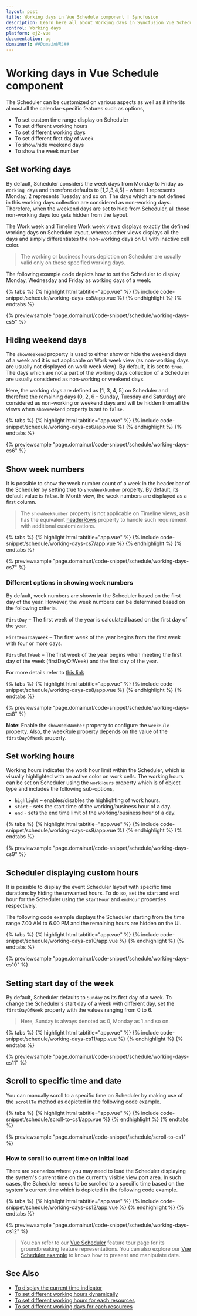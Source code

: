 ```yaml
---
layout: post
title: Working days in Vue Schedule component | Syncfusion
description: Learn here all about Working days in Syncfusion Vue Schedule component of Syncfusion Essential JS 2 and more.
control: Working days 
platform: ej2-vue
documentation: ug
domainurl: ##DomainURL##
---
```


# Working days in Vue Schedule component

The Scheduler can be customized on various aspects as well as it inherits almost all the calendar-specific features such as options,

* To set custom time range display on Scheduler
* To set different working hours
* To set different working days
* To set different first day of week
* To show/hide weekend days
* To show the week number

## Set working days

By default, Scheduler considers the week days from Monday to Friday as `Working days` and therefore defaults to [1,2,3,4,5] - where 1 represents Monday, 2 represents Tuesday and so on. The days which are not defined in this working days collection are considered as non-working days. Therefore, when the weekend days are set to hide from Scheduler, all those non-working days too gets hidden from the layout.

The Work week and Timeline Work week views displays exactly the defined working days on Scheduler layout, whereas other views displays all the days and simply differentiates the non-working days on UI with inactive cell color.

> The working or business hours depiction on Scheduler are usually valid only on these specified working days.

The following example code depicts how to set the Scheduler to display Monday, Wednesday and Friday as working days of a week.

{% tabs %}
{% highlight html tabtitle="app.vue" %}
{% include code-snippet/schedule/working-days-cs5/app.vue %}
{% endhighlight %}
{% endtabs %}
        
{% previewsample "page.domainurl/code-snippet/schedule/working-days-cs5" %}

## Hiding weekend days

The `showWeekend` property is used to either show or hide the weekend days of a week and it is not applicable on Work week view (as non-working days are usually not displayed on work week view). By default, it is set to `true`. The days which are not a part of the working days collection of a Scheduler are usually considered as non-working or weekend days.

Here, the working days are defined as [1, 3, 4, 5] on Scheduler and therefore the remaining days (0, 2, 6 – Sunday, Tuesday and Saturday) are considered as non-working or weekend days and will be hidden from all the views when `showWeekend` property is set to `false`.

{% tabs %}
{% highlight html tabtitle="app.vue" %}
{% include code-snippet/schedule/working-days-cs6/app.vue %}
{% endhighlight %}
{% endtabs %}
        
{% previewsample "page.domainurl/code-snippet/schedule/working-days-cs6" %}

## Show week numbers

It is possible to show the week number count of a week in the header bar of the Scheduler by setting true to `showWeekNumber` property. By default, its default value is `false`. In Month view, the week numbers are displayed as a first column.

> The `showWeekNumber` property is not applicable on Timeline views, as it has the equivalent [headerRows](./header-rows/#display-week-numbers-in-timeline-views) property to handle such requirement with additional customizations.

{% tabs %}
{% highlight html tabtitle="app.vue" %}
{% include code-snippet/schedule/working-days-cs7/app.vue %}
{% endhighlight %}
{% endtabs %}
        
{% previewsample "page.domainurl/code-snippet/schedule/working-days-cs7" %}

### Different options in showing week numbers

By default, week numbers are shown in the Scheduler based on the first day of the year. However, the week numbers can be determined based on the following criteria.

`FirstDay` – The first week of the year is calculated based on the first day of the year.

`FirstFourDayWeek` – The first week of the year begins from the first week with four or more days.

`FirstFullWeek` – The first week of the year begins when meeting the first day of the week (firstDayOfWeek) and the first day of the year.

For more details refer to [this link](https://docs.microsoft.com/en-us/dotnet/api/system.globalization.calendarweekrule?view=net-5.0#remarks)

{% tabs %}
{% highlight html tabtitle="app.vue" %}
{% include code-snippet/schedule/working-days-cs8/app.vue %}
{% endhighlight %}
{% endtabs %}
        
{% previewsample "page.domainurl/code-snippet/schedule/working-days-cs8" %}

 **Note**: Enable the `showWeekNumber` property to configure the `weekRule` property. Also, the weekRule property depends on the value of the `firstDayOfWeek` property.

## Set working hours

Working hours indicates the work hour limit within the Scheduler, which is visually highlighted with an active color on work cells. The working hours can be set on Scheduler using the `workHours` property which is of object type and includes the following sub-options,

* `highlight` – enables/disables the highlighting of work hours.
* `start` - sets the start time of the working/business hour of a day.
* `end` - sets the end time limit of the working/business hour of a day.

{% tabs %}
{% highlight html tabtitle="app.vue" %}
{% include code-snippet/schedule/working-days-cs9/app.vue %}
{% endhighlight %}
{% endtabs %}
        
{% previewsample "page.domainurl/code-snippet/schedule/working-days-cs9" %}

## Scheduler displaying custom hours

It is possible to display the event Scheduler layout with specific time durations by hiding the unwanted hours. To do so, set the start and end hour for the Scheduler using the `startHour` and `endHour` properties respectively.

The following code example displays the Scheduler starting from the time range 7.00 AM to 6.00 PM and the remaining hours are hidden on the UI.

{% tabs %}
{% highlight html tabtitle="app.vue" %}
{% include code-snippet/schedule/working-days-cs10/app.vue %}
{% endhighlight %}
{% endtabs %}
        
{% previewsample "page.domainurl/code-snippet/schedule/working-days-cs10" %}

## Setting start day of the week

By default, Scheduler defaults to `Sunday` as its first day of a week. To change the Scheduler's start day of a week with different day, set the `firstDayOfWeek` property with the values ranging from 0 to 6.

> Here, Sunday is always denoted as 0, Monday as 1 and so on.

{% tabs %}
{% highlight html tabtitle="app.vue" %}
{% include code-snippet/schedule/working-days-cs11/app.vue %}
{% endhighlight %}
{% endtabs %}
        
{% previewsample "page.domainurl/code-snippet/schedule/working-days-cs11" %}

## Scroll to specific time and date

You can manually scroll to a specific time on Scheduler by making use of the `scrollTo` method as depicted in the following code example.

{% tabs %}
{% highlight html tabtitle="app.vue" %}
{% include code-snippet/schedule/scroll-to-cs1/app.vue %}
{% endhighlight %}
{% endtabs %}
        
{% previewsample "page.domainurl/code-snippet/schedule/scroll-to-cs1" %}

### How to scroll to current time on initial load

There are scenarios where you may need to load the Scheduler displaying the system's current time on the currently visible view port area. In such cases, the Scheduler needs to be scrolled to a specific time based on the system's current time which is depicted in the following code example.

{% tabs %}
{% highlight html tabtitle="app.vue" %}
{% include code-snippet/schedule/working-days-cs12/app.vue %}
{% endhighlight %}
{% endtabs %}
        
{% previewsample "page.domainurl/code-snippet/schedule/working-days-cs12" %}

> You can refer to our [Vue Scheduler](https://www.syncfusion.com/vue-ui-components/vue-scheduler) feature tour page for its groundbreaking feature representations. You can also explore our [Vue Scheduler example](https://ej2.syncfusion.com/vue/demos/#/material/schedule/overview.html) to knows how to present and manipulate data.

## See Also

* [To display the current time indicator](./timescale/#highlighting-current-date-and-time)
* [To set different working hours dynamically](./how-to/set-different-work-hours)
* [To set different working hours for each resources](./resources/#set-different-work-hours)
* [To set different working days for each resources](./resources/#set-different-work-days)